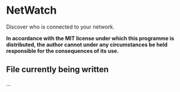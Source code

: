 # NetWatch
Discover who is connected to your network.

**In accordance with the MIT license under which this programme is distributed, the author cannot under any circumstances be held responsible for the consequences of its use.**

## File currently being written
...
